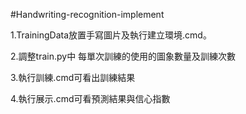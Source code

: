 #Handwriting-recognition-implement

1.TrainingData放置手寫圖片及執行建立環境.cmd。

2.調整train.py中 每單次訓練的使用的圖象數量及訓練次數 

3.執行訓練.cmd可看出訓練結果

4.執行展示.cmd可看預測結果與信心指數


